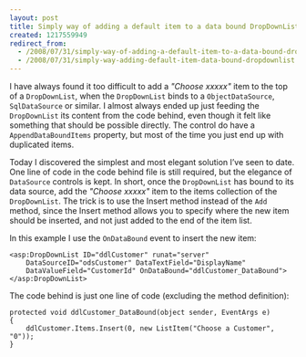 ```yaml
---
layout: post
title: Simply way of adding a default item to a data bound DropDownList
created: 1217559949
redirect_from:
  - /2008/07/31/simply-way-of-adding-a-default-item-to-a-data-bound-dropdownlist
  - /2008/07/31/simply-way-adding-default-item-data-bound-dropdownlist
---
```

I have always found it too difficult to add a *"Choose xxxxx"* item to the top of a `DropDownList`, when the `DropDownList` binds to a `ObjectDataSource`, `SqlDataSource` or similar. I almost always ended up just feeding the `DropDownList` its content from the code behind, even though it felt like something that should be possible directly. The control do have a `AppendDataBoundItems` property, but most of the time you just end up with duplicated items.

Today I discovered the simplest and most elegant solution I’ve seen to date. One line of code in the code behind file is still required, but the elegance of `DataSource` controls is kept. In short, once the `DropDownList` has bound to its data source, add the *"Choose xxxxx"* item to the items collection of the `DropDownList`. The trick is to use the Insert method instead of the `Add` method, since the Insert method allows you to specify where the new item should be inserted, and not just added to the end of the item list.

In this example I use the `OnDataBound` event to insert the new item:

```
<asp:DropDownList ID="ddlCustomer" runat="server"
    DataSourceID="odsCustomer" DataTextField="DisplayName"
    DataValueField="CustomerId" OnDataBound="ddlCustomer_DataBound">
</asp:DropDownList>
```

The code behind is just one line of code (excluding the method definition):

```
protected void ddlCustomer_DataBound(object sender, EventArgs e)
{
    ddlCustomer.Items.Insert(0, new ListItem("Choose a Customer", "0"));
}
```
